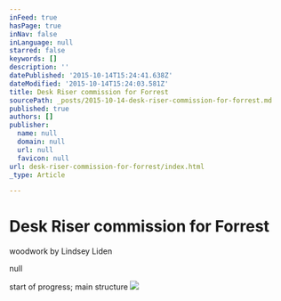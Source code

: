 ```yaml
---
inFeed: true
hasPage: true
inNav: false
inLanguage: null
starred: false
keywords: []
description: ''
datePublished: '2015-10-14T15:24:41.638Z'
dateModified: '2015-10-14T15:24:03.581Z'
title: Desk Riser commission for Forrest
sourcePath: _posts/2015-10-14-desk-riser-commission-for-forrest.md
published: true
authors: []
publisher:
  name: null
  domain: null
  url: null
  favicon: null
url: desk-riser-commission-for-forrest/index.html
_type: Article

---
```

# Desk Riser commission for Forrest

woodwork by Lindsey Liden

null

start of progress; main structure
![](https://the-grid-user-content.s3-us-west-2.amazonaws.com/ae0306f0-3605-4def-baec-83b656eb1a7b.jpg)